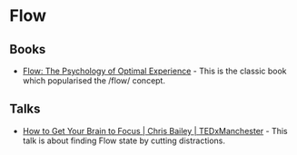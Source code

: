# Flow

## Books

- [Flow: The Psychology of Optimal Experience](https://www.goodreads.com/book/show/66354.Flow) - This is the
  classic book which popularised the /flow/ concept.

## Talks

- [How to Get Your Brain to Focus | Chris Bailey | TEDxManchester](https://www.youtube.com/watch?v=Hu4Yvq-g7_Y) - This talk is
  about finding Flow state by cutting distractions.
